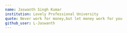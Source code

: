 ```yaml
---
name: Jaswanth Singh Kumar
institution: Lovely Professional University
quote: Never work for money,but let money work for you
github_user: L-Jaswanth
---
```

